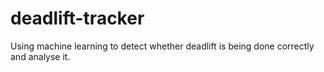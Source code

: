 # deadlift-tracker
Using machine learning to detect whether deadlift is being done correctly and analyse it.
